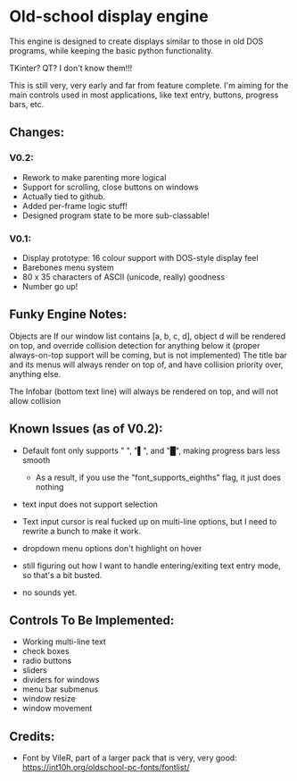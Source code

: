 # Old-school display engine

This engine is designed to create displays similar to those in old DOS programs, while keeping the basic python functionality.

TKinter? QT? I don't know them!!!

This is still very, very early and far from feature complete. I'm aiming for the main controls used in most applications, like text entry, buttons, progress bars, etc.

## Changes:
### V0.2:
* Rework to make parenting more logical
* Support for scrolling, close buttons on windows
* Actually tied to github.
* Added per-frame logic stuff! 
* Designed program state to be more sub-classable!

### V0.1:
* Display prototype: 16 colour support with DOS-style display feel
* Barebones menu system
* 80 x 35 characters of ASCII (unicode, really) goodness
* Number go up!


## Funky Engine Notes:
Objects are 
If our window list contains [a, b, c, d], object d will be rendered on top, and override collision detection for anything below it
    (proper always-on-top support will be coming, but is not implemented)
The title bar and its menus will always render on top of, and have collision priority over, anything else.

The Infobar (bottom text line) will always be rendered on top, and will not allow collision


## Known Issues (as of V0.2):
- Default font only supports " ", "▌", and "█", making progress bars less smooth
    - As a result, if you use the "font_supports_eighths" flag, it just does nothing

- text input does not support selection
- Text input cursor is real fucked up on multi-line options, but I need to rewrite a bunch to make it work.
- dropdown menu options don't highlight on hover
- still figuring out how I want to handle entering/exiting text entry mode, so that's a bit busted.
- no sounds yet.

## Controls To Be Implemented:
- Working multi-line text
- check boxes
- radio buttons
- sliders
- dividers for windows
- menu bar submenus
- window resize
- window movement


## Credits:
* Font by VileR, part of a larger pack that is very, very good: https://int10h.org/oldschool-pc-fonts/fontlist/
